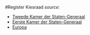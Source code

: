 #Register Kiesraad
*source:*
- [Tweede Kamer der Staten-Generaal](https://www.kiesraad.nl/artikel/tk-register-tweede-kamer)
- [Eerste Kamer der Staten-Generaal](https://www.kiesraad.nl/artikel/ek-register-eerste-kamer)
- [Europa](https://www.kiesraad.nl/artikel/ep-register)
